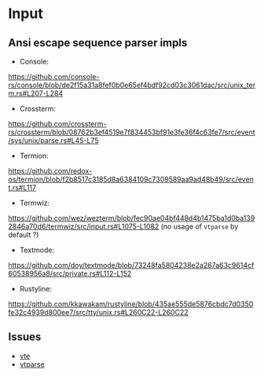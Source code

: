 # Input

## Ansi escape sequence parser impls

- Console:

<https://github.com/console-rs/console/blob/de2f15a31a8fef0b0e65ef4bdf92cd03c3061dac/src/unix_term.rs#L207-L284>

- Crossterm:

<https://github.com/crossterm-rs/crossterm/blob/08762b3ef4519e7f834453bf91e3fe36f4c63fe7/src/event/sys/unix/parse.rs#L45-L75>

- Termion:

<https://github.com/redox-os/termion/blob/f2b8517c3185d8a6384109c7309589aa9ad48b49/src/event.rs#L117>

- Termwiz:

<https://github.com/wez/wezterm/blob/fec90ae04bf448d4b1475ba1d0ba1392846a70d6/termwiz/src/input.rs#L1075-L1082>
(no usage of `vtparse` by default ?)

- Textmode:

<https://github.com/doy/textmode/blob/73248fa5804238e2a267a63c9614cf60538956a8/src/private.rs#L112-L152>

- Rustyline:

<https://github.com/kkawakam/rustyline/blob/435ae555de5876cbdc7d0350fe32c4939d800ee7/src/tty/unix.rs#L260C22-L260C22>

## Issues

- [vte](https://github.com/alacritty/vte/issues/101)
- [vtparse](https://github.com/wez/wezterm/issues/4463)
